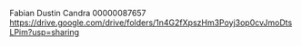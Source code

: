Fabian Dustin Candra
00000087657
https://drive.google.com/drive/folders/1n4G2fXpszHm3Poyj3op0cvJmoDtsLPim?usp=sharing
